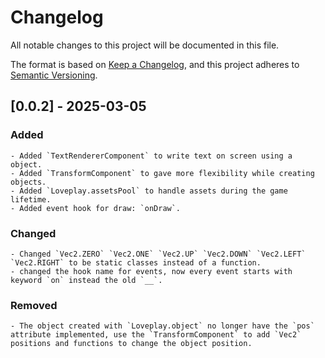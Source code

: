 # Changelog

All notable changes to this project will be documented in this file.

The format is based on [Keep a Changelog](https://keepachangelog.com/en/1.1.0/),
and this project adheres to [Semantic Versioning](https://semver.org/spec/v2.0.0.html).

## [0.0.2] - 2025-03-05

### Added
    - Added `TextRendererComponent` to write text on screen using a object.
    - Added `TransformComponent` to gave more flexibility while creating objects.
    - Added `Loveplay.assetsPool` to handle assets during the game lifetime.
    - Added event hook for draw: `onDraw`.


### Changed
    - Changed `Vec2.ZERO` `Vec2.ONE` `Vec2.UP` `Vec2.DOWN` `Vec2.LEFT` `Vec2.RIGHT` to be static classes instead of a function. 
    - changed the hook name for events, now every event starts with keyword `on` instead the old `__`.

### Removed
    - The object created with `Loveplay.object` no longer have the `pos` attribute implemented, use the `TransformComponent` to add `Vec2` positions and functions to change the object position.